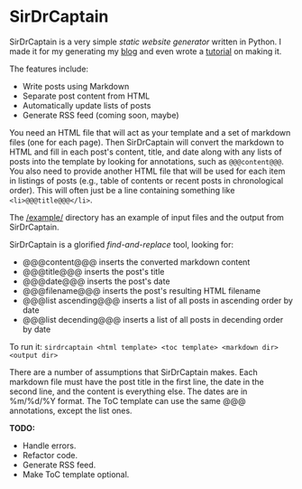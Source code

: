 # SirDrCaptain

SirDrCaptain is a very simple *static website generator* written in Python. I made it for my generating my [blog](http://web.eecs.utk.edu/~azh/blog.html) and even wrote a [tutorial](http://web.eecs.utk.edu/~azh/blog/staticwebsitegenerator.html) on making it.

The features include:

 - Write posts using Markdown
 - Separate post content from HTML
 - Automatically update lists of posts 
 - Generate RSS feed (coming soon, maybe)
 
You need an HTML file that will act as your template and a set of markdown files (one for each page). Then SirDrCaptain will convert the markdown to HTML and fill in each post's content, title, and date along with any lists of posts into the template by looking for annotations, such as `@@@content@@@`. You also need to provide another HTML file that will be used for each item in listings of posts (e.g., table of contents or recent posts in chronological order). This will often just be a line containing something like `<li>@@@title@@@</li>`.
 
The [/example/](https://github.com/AZHenley/SirDrCaptain/tree/master/example) directory has an example of input files and the output from SirDrCaptain.
 
SirDrCaptain is a glorified *find-and-replace* tool, looking for:
 
 - @@@content@@@ inserts the converted markdown content
 - @@@title@@@ inserts the post's title 
 - @@@date@@@ inserts the post's date
 - @@@filename@@@ inserts the post's resulting HTML filename
 - @@@list ascending@@@ inserts a list of all posts in ascending order by date
 - @@@list decending@@@ inserts a list of all posts in decending order by date
  
To run it: `sirdrcaptain <html template> <toc template> <markdown dir> <output dir>` 
  
There are a number of assumptions that SirDrCaptain makes. Each markdown file must have the post title in the first line, the date in the second line, and the content is everything else. The dates are in %m/%d/%Y format. The ToC template can use the same @@@ annotations, except the list ones.
  
**TODO:**

 - Handle errors.
 - Refactor code.
 - Generate RSS feed.
 - Make ToC template optional.
